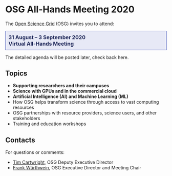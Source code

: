 # OSG All-Hands Meeting 2020

The [Open Science Grid](https://www.opensciencegrid.org) (OSG)
invites you to attend:

<div style="border: 1px solid #3F51B5; color: #20295A; background-color: #E7E9F6; padding: 1ex; font-size: 115%; font-weight: bold;">
  31 August&nbsp;&ndash;&nbsp;3 September 2020
  <br>
  Virtual All-Hands Meeting
</div>

The detailed agenda will be posted later, check back here.

## Topics

* **Supporting researchers and their campuses**
* **Science with GPUs and in the commercial cloud**
* **Artificial Intelligence (AI) and Machine Learning (ML)**
* How OSG helps transform science through access to vast computing resources
* OSG partnerships with resource providers, science users, and other stakeholders
* Training and education workshops

## Contacts

For questions or comments:

* [Tim Cartwright](mailto:cat@cs.wisc.edu), OSG Deputy Executive Director
* [Frank Würthwein](mailto:fkw@ucsd.edu), OSG Executive Director and Meeting Chair
